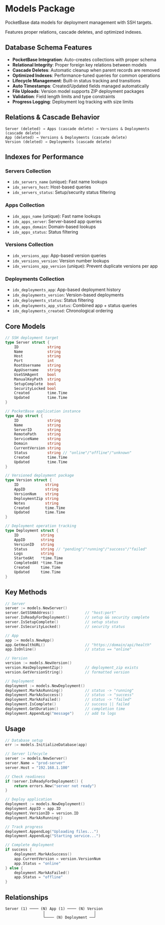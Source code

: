 # Models Package

PocketBase data models for deployment management with SSH targets.

Features proper relations, cascade deletes, and optimized indexes.

## Database Schema Features

- **PocketBase Integration**: Auto-creates collections with proper schema
- **Relational Integrity**: Proper foreign key relations between models
- **Cascade Deletes**: Automatic cleanup when parent records are removed
- **Optimized Indexes**: Performance-tuned queries for common operations
- **Lifecycle Management**: Built-in status tracking and transitions
- **Auto Timestamps**: Created/Updated fields managed automatically
- **File Uploads**: Version model supports ZIP deployment packages
- **Validation**: Field length limits and type constraints
- **Progress Logging**: Deployment log tracking with size limits

## Relations & Cascade Behavior

```
Server (deleted) → Apps (cascade delete) → Versions & Deployments (cascade delete)
App (deleted) → Versions & Deployments (cascade delete)
Version (deleted) → Deployments (cascade delete)
```

## Indexes for Performance

### Servers Collection
- `idx_servers_name` (unique): Fast name lookups
- `idx_servers_host`: Host-based queries
- `idx_servers_status`: Setup/security status filtering

### Apps Collection
- `idx_apps_name` (unique): Fast name lookups
- `idx_apps_server`: Server-based app queries
- `idx_apps_domain`: Domain-based lookups
- `idx_apps_status`: Status filtering

### Versions Collection
- `idx_versions_app`: App-based version queries
- `idx_versions_version`: Version number lookups
- `idx_versions_app_version` (unique): Prevent duplicate versions per app

### Deployments Collection
- `idx_deployments_app`: App-based deployment history
- `idx_deployments_version`: Version-based deployments
- `idx_deployments_status`: Status filtering
- `idx_deployments_app_status`: Combined app + status queries
- `idx_deployments_created`: Chronological ordering

## Core Models

```go
// SSH deployment target
type Server struct {
    ID             string
    Name           string
    Host           string
    Port           int
    RootUsername   string
    AppUsername    string
    UseSSHAgent    bool
    ManualKeyPath  string
    SetupComplete  bool
    SecurityLocked bool
    Created        time.Time
    Updated        time.Time
}

// PocketBase application instance
type App struct {
    ID             string
    Name           string
    ServerID       string
    RemotePath     string
    ServiceName    string
    Domain         string
    CurrentVersion string
    Status         string // "online"/"offline"/"unknown"
    Created        time.Time
    Updated        time.Time
}

// Versioned deployment package
type Version struct {
    ID            string
    AppID         string
    VersionNum    string
    DeploymentZip string
    Notes         string
    Created       time.Time
    Updated       time.Time
}

// Deployment operation tracking
type Deployment struct {
    ID          string
    AppID       string
    VersionID   string
    Status      string // "pending"/"running"/"success"/"failed"
    Logs        string
    StartedAt   *time.Time
    CompletedAt *time.Time
    Created     time.Time
    Updated     time.Time
}
```

## Key Methods

```go
// Server
server := models.NewServer()
server.GetSSHAddress()              // "host:port"
server.IsReadyForDeployment()       // setup && security complete
server.IsSetupComplete()            // setup status
server.IsSecurityLocked()           // security status

// App
app := models.NewApp()
app.GetHealthURL()                  // "https://domain/api/health"
app.IsOnline()                      // status == "online"

// Version
version := models.NewVersion()
version.HasDeploymentZip()          // deployment_zip exists
version.GetVersionString()          // formatted version

// Deployment
deployment := models.NewDeployment()
deployment.MarkAsRunning()          // status -> "running"
deployment.MarkAsSuccess()          // status -> "success"
deployment.MarkAsFailed()           // status -> "failed"
deployment.IsComplete()             // success || failed
deployment.GetDuration()            // completion time
deployment.AppendLog("message")     // add to logs
```

## Usage

```go
// Database setup
err := models.InitializeDatabase(app)

// Server lifecycle
server := models.NewServer()
server.Name = "prod-server"
server.Host = "192.168.1.100"

// Check readiness
if !server.IsReadyForDeployment() {
    return errors.New("server not ready")
}

// Deploy application
deployment := models.NewDeployment()
deployment.AppID = app.ID
deployment.VersionID = version.ID
deployment.MarkAsRunning()

// Track progress
deployment.AppendLog("Uploading files...")
deployment.AppendLog("Starting service...")

// Complete deployment
if success {
    deployment.MarkAsSuccess()
    app.CurrentVersion = version.VersionNum
    app.Status = "online"
} else {
    deployment.MarkAsFailed()
    app.Status = "offline"
}
```

## Relationships

```
Server (1) ──── (N) App (1) ──── (N) Version
                 │                      │
                 └──── (N) Deployment ──┘
```
